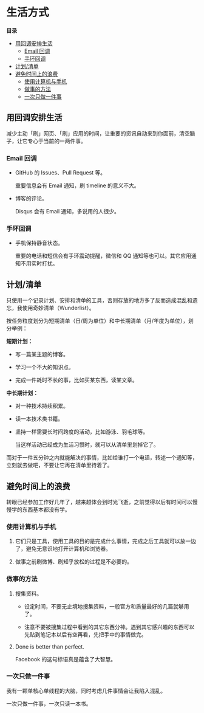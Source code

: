 # 生活方式

**目录**

<!-- vim-markdown-toc GFM -->
* [用回调安排生活](#用回调安排生活)
	* [Email 回调](#email-回调)
	* [手环回调](#手环回调)
* [计划/清单](#计划清单)
* [避免时间上的浪费](#避免时间上的浪费)
	* [使用计算机与手机](#使用计算机与手机)
	* [做事的方法](#做事的方法)
	* [一次只做一件事](#一次只做一件事)

<!-- vim-markdown-toc -->

## 用回调安排生活

减少主动「刷」网页、「刷」应用的时间，让重要的资讯自动来到你面前，清空脑子，让它专心于当前的一两件事。

### Email 回调

* GitHub 的 Issues、Pull Request 等。

  重要信息会有 Email 通知，刷 timeline 的意义不大。

* 博客的评论。

  Disqus 会有 Email 通知，多说用的人很少。

### 手环回调

* 手机保持静音状态。

  重要的电话和短信会有手环震动提醒，微信和 QQ 通知等也可以。其它应用通知不用实时打扰。

## 计划/清单

只使用一个记录计划、安排和清单的工具，否则存放的地方多了反而造成混乱和遗忘，我使用奇妙清单（Wunderlist）。

按任务粒度划分为短期清单（日/周为单位）和中长期清单（月/年度为单位），划分举例：

**短期计划：**

* 写一篇某主题的博客。

* 学习一个不大的知识点。

* 完成一件耗时不长的事，比如买某东西，读某文章。

**中长期计划：**

* 对一种技术持续积累。

* 读一本技术类书籍。

* 坚持一样需要长时间跨度的活动，比如游泳、羽毛球等。

  当这样活动已经成为生活习惯时，就可以从清单里划掉它了。

而对于一件五分钟之内就能解决的事情，比如给谁打一个电话，转述一个通知等，立刻就去做吧，不要让它再在清单里待着了。

## 避免时间上的浪费

转眼已经参加工作好几年了，越来越体会到时光飞逝，之前觉得以后有时间可以慢慢学的东西基本都没有学。

### 使用计算机与手机

1. 它们只是工具，使用工具的目的是完成什么事情，完成之后工具就可以放一边了，避免无意识地打开计算机和浏览器。

2. 做事之前刷微博、刷知乎放松的过程是不必要的。

### 做事的方法

1. 搜集资料。

   * 设定时间，不要无止境地搜集资料，一般官方和质量最好的几篇就够用了。

   * 注意不要被搜集过程中看到的其它东西分神。遇到其它感兴趣的东西可以先贴到笔记本以后有空再看，先把手中的事情做完。

2. Done is better than perfect.

   Facebook 的这句标语真是蕴含了大智慧。

### 一次只做一件事

我有一颗单核心单线程的大脑，同时考虑几件事情会让我陷入混乱。

一次只做一件事，一次只读一本书。
